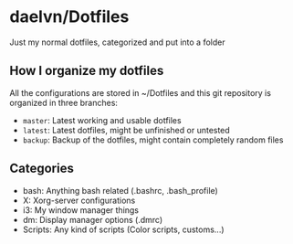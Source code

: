 # daelvn/Dotfiles
Just my normal dotfiles, categorized and put into a folder
## How I organize my dotfiles
All the configurations are stored in ~/Dotfiles and this git repository is organized in three branches:
- `master`: Latest working and usable dotfiles
- `latest`: Latest dotfiles, might be unfinished or untested
- `backup`: Backup of the dotfiles, might contain completely random files

## Categories
- bash: Anything bash related (.bashrc, .bash_profile)
- X: Xorg-server configurations
- i3: My window manager things
- dm: Display manager options (.dmrc)
- Scripts: Any kind of scripts (Color scripts, customs...)

